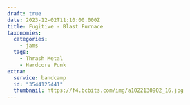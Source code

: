 ```yaml
---
draft: true
date: 2023-12-02T11:10:00.000Z
title: Fugitive - Blast Furnace
taxonomies:
  categories:
    - jams
  tags:
    - Thrash Metal
    - Hardcore Punk
extra:
  service: bandcamp
  id: "3544125441"
  thumbnail: https://f4.bcbits.com/img/a1022130902_16.jpg
---
```

